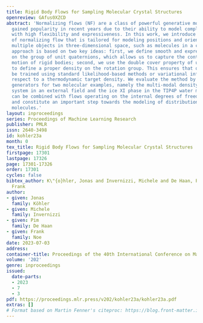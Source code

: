 ```yaml
---
title: Rigid Body Flows for Sampling Molecular Crystal Structures
openreview: GAfus0XZCD
abstract: 'Normalizing flows (NF) are a class of powerful generative models that have
  gained popularity in recent years due to their ability to model complex distributions
  with high flexibility and expressiveness. In this work, we introduce a new type
  of normalizing flow that is tailored for modeling positions and orientations of
  multiple objects in three-dimensional space, such as molecules in a crystal. Our
  approach is based on two key ideas: first, we define smooth and expressive flows
  on the group of unit quaternions, which allows us to capture the continuous rotational
  motion of rigid bodies; second, we use the double cover property of unit quaternions
  to define a proper density on the rotation group. This ensures that our model can
  be trained using standard likelihood-based methods or variational inference with
  respect to a thermodynamic target density. We evaluate the method by training Boltzmann
  generators for two molecular examples, namely the multi-modal density of a tetrahedral
  system in an external field and the ice XI phase in the TIP4P water model. Our flows
  can be combined with flows operating on the internal degrees of freedom of molecules
  and constitute an important step towards the modeling of distributions of many interacting
  molecules.'
layout: inproceedings
series: Proceedings of Machine Learning Research
publisher: PMLR
issn: 2640-3498
id: kohler23a
month: 0
tex_title: Rigid Body Flows for Sampling Molecular Crystal Structures
firstpage: 17301
lastpage: 17326
page: 17301-17326
order: 17301
cycles: false
bibtex_author: K\"{o}hler, Jonas and Invernizzi, Michele and De Haan, Pim and Noe,
  Frank
author:
- given: Jonas
  family: Köhler
- given: Michele
  family: Invernizzi
- given: Pim
  family: De Haan
- given: Frank
  family: Noe
date: 2023-07-03
address: 
container-title: Proceedings of the 40th International Conference on Machine Learning
volume: '202'
genre: inproceedings
issued:
  date-parts:
  - 2023
  - 7
  - 3
pdf: https://proceedings.mlr.press/v202/kohler23a/kohler23a.pdf
extras: []
# Format based on Martin Fenner's citeproc: https://blog.front-matter.io/posts/citeproc-yaml-for-bibliographies/
---
```

